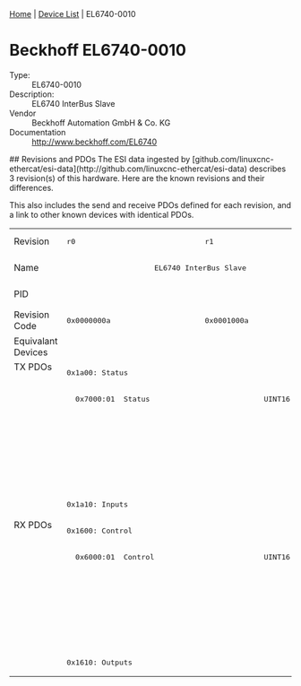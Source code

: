 <div class="nav"><a href="/esi-data">Home</a> | <a href="/esi-data/devices">Device List</a> | EL6740-0010</div>

#  Beckhoff EL6740-0010

<dl>
  <dt>Type:</dt><dd>EL6740-0010</dd>
  <dt>Description:</dt><dd>EL6740 InterBus Slave</dd>
  <dt>Vendor</dt><dd>Beckhoff Automation GmbH & Co. KG</dd>
  <dt>Documentation</dt><dd><a href="http://www.beckhoff.com/EL6740">http://www.beckhoff.com/EL6740</a></dd>
</dl>
## Revisions and PDOs
The ESI data ingested by [github.com/linuxcnc-ethercat/esi-data](http://github.com/linuxcnc-ethercat/esi-data) describes 3 revision(s) of this hardware.  Here are the known revisions and their differences.

This also includes the send and receive PDOs defined for each revision, and a link to other known devices with identical PDOs.

<table>
<tr >
<td class="first">Revision</td>
<td ><pre>r0</pre></td>
<td ><pre>r1</pre></td>
<td ><pre>r2</pre></td>
</tr>
<tr >
<td class="first">Name</td>
<td  colspan=2 align="center"><pre>EL6740 InterBus Slave</pre></td>
<td ><pre>EL6740-0010 InterBus Slave</pre></td>
</tr>
<tr >
<td class="first">PID</td>
<td  colspan=3 align="center"><pre>0x1a543052</pre></td>
</tr>
<tr >
<td class="first">Revision Code</td>
<td ><pre>0x0000000a</pre></td>
<td ><pre>0x0001000a</pre></td>
<td ><pre>0x0002000a</pre></td>
</tr>
<tr >
<td class="first">Equivalant Devices</td>
<td  colspan=3 align="center"></td>
</tr>
<tr class="txpdo pdosection">
<td class="first" rowspan=6 valign=top>TX PDOs</td>
<td colspan=2 align="left"><pre>0x1a00: Status</pre></td>
<td colspan=2 align="left"></td>
</tr>
<tr class="txpdo">
<td  colspan=2 align="left"><pre>  0x7000:01  Status                          UINT16 (16 bits)</pre></td>
<td ></td>
</tr>
<tr class="txpdo pdosection">
<td  colspan=2 align="left"></td>
<td ><pre>0x1a01: Status</pre></td>
</tr>
<tr class="txpdo">
<td  colspan=2 align="left"></td>
<td ><pre>  0x6001:01  Status                          UINT16 (16 bits)</pre></td>
</tr>
<tr class="txpdo pdosection">
<td  colspan=2 align="left"></td>
<td ><pre>0x1a00: Inputs</pre></td>
</tr>
<tr class="txpdo pdosection">
<td  colspan=2 align="left"><pre>0x1a10: Inputs</pre></td>
<td ></td>
</tr>
<tr class="rxpdo pdosection">
<td class="first" rowspan=6 valign=top>RX PDOs</td>
<td colspan=2 align="left"><pre>0x1600: Control</pre></td>
<td colspan=2 align="left"></td>
</tr>
<tr class="rxpdo">
<td  colspan=2 align="left"><pre>  0x6000:01  Control                         UINT16 (16 bits)</pre></td>
<td ></td>
</tr>
<tr class="rxpdo pdosection">
<td  colspan=2 align="left"></td>
<td ><pre>0x1601: Control</pre></td>
</tr>
<tr class="rxpdo">
<td  colspan=2 align="left"></td>
<td ><pre>  0x7001:01  Control                         UINT16 (16 bits)</pre></td>
</tr>
<tr class="rxpdo pdosection">
<td  colspan=2 align="left"></td>
<td ><pre>0x1600: Outputs</pre></td>
</tr>
<tr class="rxpdo pdosection">
<td  colspan=2 align="left"><pre>0x1610: Outputs</pre></td>
<td ></td>
</tr>
</table>
